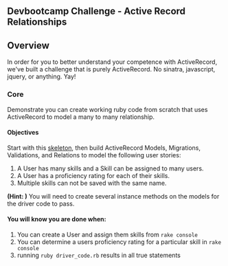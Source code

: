 Devbootcamp Challenge - Active Record Relationships
------

## Overview

In order for you to better understand your competence with ActiveRecord, we've
built a challenge that is purely ActiveRecord. No sinatra, javascript, jquery,
or anything. Yay!

### Core
Demonstrate you can create working ruby code from scratch that uses ActiveRecord
to model a many to many relationship.

#### Objectives
Start with this
[skeleton](http://s3.amazonaws.com/dbc_socrates/challenges/ar-people-skills.zip),
then build ActiveRecord Models, Migrations, Validations, and Relations to model the following user stories:

1. A User has many skills and a Skill can be assigned to many users.
2. A User has a proficiency rating for each of their skills.
3. Multiple skills can not be saved with the same name.

**(Hint: )** You will need to create several instance methods on the models for the driver code to pass.

#### You will know you are done when:
1. You can create a User and assign them skills from `rake console`
2. You can determine a users proficiency rating for a particular skill in `rake console`
3. running `ruby driver_code.rb` results in all true statements
